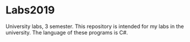 # Labs2019
University labs, 3 semester.
This repository is intended for my labs in the university.
The language of these programs is C#.
